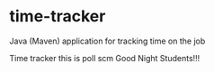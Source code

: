 # time-tracker
Java (Maven) application for tracking time on the job

Time tracker
this is poll scm
Good Night Students!!!
